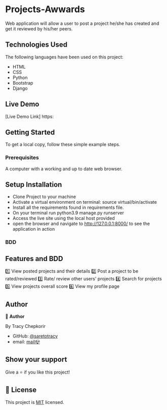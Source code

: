 # Projects-Awwards

Web application will allow a user to post a project he/she has created and get it reviewed by his/her peers.

## Technologies Used

The following languages have been used on this project:

- HTML
- CSS
- Python
- Bootstrap
- Django

## Live Demo

[Live Demo Link] https:

## Getting Started

To get a local copy, follow these simple example steps.

### Prerequisites

A computer with a working and up to date web browser.

## Setup Installation

- Clone Project to your machine
- Activate a virtual environment on terminal: source virtual/bin/activate
- Install all the requirements found in requirements file.
- On your terminal run python3.9 manage.py runserver
- Access the live site using the local host provided
- open the browser and navigate to http://127.0.0.1:8000/ to see the application in action

### BDD

## Features and BDD

1️⃣ View posted projects and their details
2️⃣ Post a project to be rated/reviewed
3️⃣ Rate/ review other users' projects
4️⃣ Search for projects
5️⃣ View projects overall score
6️⃣ View my profile page

## Author

👤 **Author**

By Tracy Chepkorir

- GitHub: [@saretotracy](https://github.com/saretotracy)
- email: <a href="mailto:tracychepkorir99@gmailcom"> mail📪</a>

## Show your support

Give a ⭐️ if you like this project!

## 📝 License

This project is [MIT](LICENSE) licensed.
